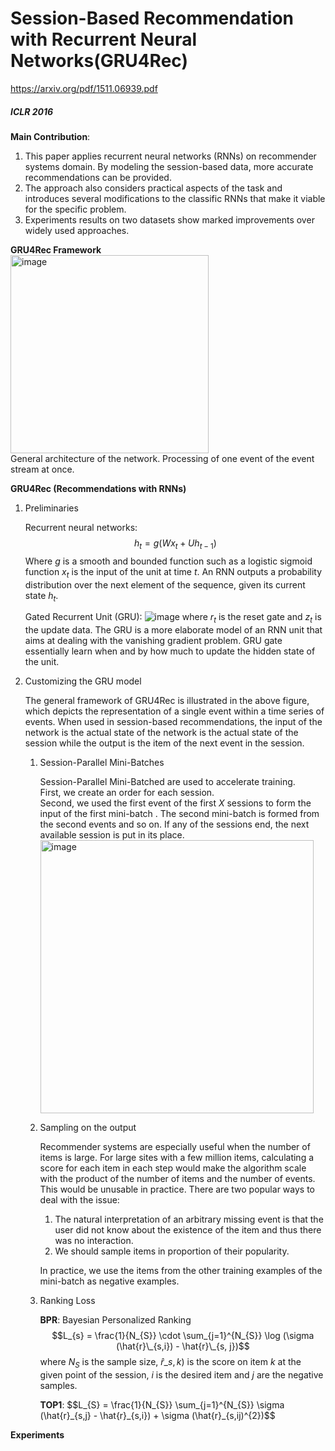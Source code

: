# Session-Based Recommendation with Recurrent Neural Networks(GRU4Rec)
https://arxiv.org/pdf/1511.06939.pdf
##### *ICLR 2016*

**Main Contribution**:
1. This paper applies recurrent neural networks (RNNs) on recommender systems domain. By modeling the session-based data, more accurate recommendations can be provided.
2. The approach also considers practical aspects of the task and introduces several modifications to the classific RNNs that make it viable for the specific problem.
3. Experiments results on two datasets show marked improvements over widely used approaches.

**GRU4Rec Framework**  
<img width="317" alt="image" src="https://user-images.githubusercontent.com/49403324/207802990-2afdce54-ac24-4659-98c7-f23d560d028c.png">  
General architecture of the network. Processing of one event of the event stream at once.

**GRU4Rec (Recommendations with RNNs)**

1. Preliminaries

    Recurrent neural networks:
        $$h_{t} = g(W x_{t} + U h_{t-1})$$
        Where $g$ is a smooth and bounded function such as a logistic sigmoid function $x_{t}$ is the input of the unit at time $t$. An RNN outputs a probability                 distribution over the next element of the sequence, given its current state $h_{t}$.
        
    Gated Recurrent Unit (GRU):
    ![image](https://user-images.githubusercontent.com/49403324/207804249-8b55d284-2a37-4361-bfbc-8274adb28071.png)
    where $r_{t}$ is the reset gate and $z_{t}$ is the update data. The GRU is a more elaborate model of an RNN unit that aims at dealing with the vanishing gradient         problem. GRU gate essentially learn when and by how much to update the hidden state of the unit.
    
2. Customizing the GRU model

    The general framework of GRU4Rec is illustrated in the above figure, which depicts the representation of a single event within a time series of events. When           used in session-based recommendations, the input of the network is the actual state of the network is the actual state of the session while the output is the           item of the next event in the session.
    
    1. Session-Parallel Mini-Batches

        Session-Parallel Mini-Batched are used to accelerate training.  
        First, we create an order for each session.  
        Second, we used the first event of the first $X$ sessions to form the input of the first mini-batch . The second mini-batch is formed from the second events           and so on. If any of the sessions end, the next available session is put in its place.  
        <img width="437" alt="image" src="https://user-images.githubusercontent.com/49403324/207808027-2c5ca456-a754-4b8f-bf10-de7cb4b48776.png">
        
    2. Sampling on the output
        
        Recommender systems are especially useful when the number of items is large. For large sites with a few million items, calculating a score for each item in             each step would make the algorithm scale with the product of the number of items and the number of events. This would be unusable in practice. There are two popular ways to deal with the issue:
        1. The natural interpretation of an arbitrary missing event is that the user did not know about the existence of the item and thus there was no interaction.
        2. We should sample items in proportion of their popularity.

        In practice, we use the items from the other training examples of the mini-batch as negative examples.

    3. Ranking Loss

        **BPR**: Bayesian Personalized Ranking
        $$L_{s} = \frac{1}{N_{S}} \cdot \sum_{j=1}^{N_{S}} \log (\sigma (\hat{r}\_{s,i}) - \hat{r}\_{s, j})$$
        where $N_{S}$ is the sample size, $\hat{r}\_{s,k})$ is the score on item $k$ at the given point of the session, $i$ is the desired item and $j$ are the                 negative samples.
        
        **TOP1**:
        $$L_{S} = \frac{1}{N_{S}}  \sum_{j=1}^{N_{S}} \sigma (\hat{r}\_{s,j} - \hat{r}\_{s,i}) + \sigma (\hat{r}\_{s,ij)^{2})$$
        
**Experiments**
